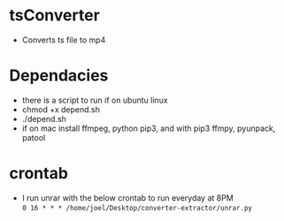 # tsConverter
- Converts ts file to mp4 

# Dependacies
- there is a script to run if on ubuntu linux
- chmod +x depend.sh
- ./depend.sh<br />
- if on mac install ffmpeg, python pip3, and with pip3 ffmpy, pyunpack, patool 

# crontab
- I run unrar with the below crontab to run everyday at 8PM<br />
`0 16 * * * /home/joel/Desktop/converter-extractor/unrar.py`
